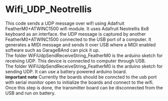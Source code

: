 # Wifi_UDP_Neotrellis
This code sends a UDP message over wifi using Adafruit FeatherM0+ATWINC1500 wifi module. It uses Adafruit Neotrellis 8x8 keyboard as an interface. 
the UDP message is captured by another FeatherM0+ATWINC1500 connected to the USB port of a computer. It generates a MIDI message and sends it over 
USB where a MIDI enabled software such as GarageBAnd can pick it up.  
The folder WiFiUdpSendReceiveString_FeatherM0 is the arduino sketch for receiving UDP. This device is connected to computer through USB.  
The folder WiFiUdpSendReceiveString_FeatherM0 is the arduino sketch for sending UDP. It can use a battery powered arduino board.  
**important note**
Currently the boards should be conncted to the usb port with serial monitor open to initialize the boards and connect to the wifi. Once this step is done, the transmitter board can be disconnected from the USB and run on battery.
